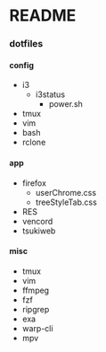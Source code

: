 # README

### dotfiles
#### config
- i3
    - i3status
        - power.sh
- tmux
- vim
- bash
- rclone

#### app
- firefox
    - userChrome.css
    - treeStyleTab.css
- RES
- vencord
- tsukiweb

#### misc
- tmux
- vim
- ffmpeg
- fzf
- ripgrep
- exa
- warp-cli
- mpv
